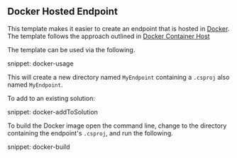 ## Docker Hosted Endpoint

This template makes it easier to create an endpoint that is hosted in [Docker](https://www.docker.com/). The template follows the approach outlined in [Docker Container Host](/nservicebus/hosting/docker-host/)

The template can be used via the following.

snippet: docker-usage

This will create a new directory named `MyEndpoint` containing a `.csproj` also named `MyEndpoint`.

To add to an existing solution:

snippet: docker-addToSolution

To build the Docker image open the command line, change to the directory containing the endpoint's `.csproj`, and run the following.

snippet: docker-build